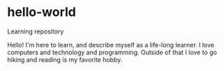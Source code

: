 # hello-world
Learning repository

Hello!
I'm here to learn, and describe myself as a life-long learner. 
I love computers and technology and programming.
Outside of that I love to go hiking and reading is my favorite hobby.

